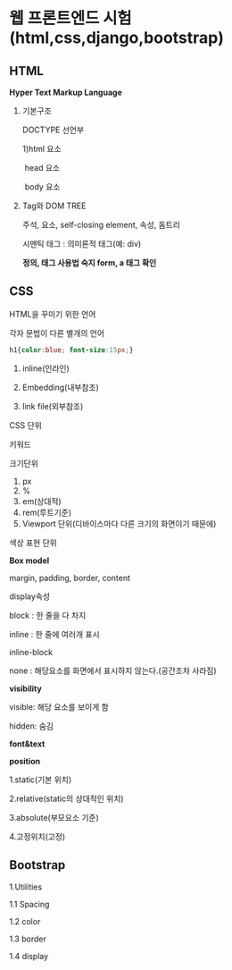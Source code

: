 # 웹 프론트엔드 시험(html,css,django,bootstrap)

## HTML

**Hyper Text Markup Language**

1. 기본구조

   DOCTYPE 선언부

   1)html 요소

   ​	head 요소

   ​	body 요소

2. Tag와 DOM TREE

   주석, 요소, self-closing element, 속성, 돔트리

   시맨틱 태그 : 의미론적 태그(예: div)

   **정의, 태그 사용법 숙지 form, a 태그 확인**

## CSS

HTML을 꾸미기 위한 언어

각자 문법이 다른 별개의 언어

```css
h1{color:blue; font-size:15px;}
```



1. inline(인라인)

2. Embedding(내부참조)

3. link file(외부참조)

   

CSS 단위

키워드

크기단위

1. px
2. %
3. em(상대적)
4. rem(루트기준)
5. Viewport 단위(디바이스마다 다른 크기의 화면이기 때문에)



색상 표현 단위



**Box model**

margin, padding, border, content

display속성

block : 한 줄을 다 차지

inline : 한 줄에 여러개 표시

inline-block

none : 해당요소를 화면에서 표시하지 않는다.(공간조차 사라짐)



**visibility**

visible: 해당 요소를 보이게 함

hidden: 숨김



**font&text**



**position**

1.static(기본 위치)

2.relative(static의 상대적인 위치)

3.absolute(부모요소 기준)

4.고정위치(고정)



## Bootstrap

1.Utilities

1.1 Spacing

1.2 color

1.3 border

1.4 display	




